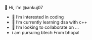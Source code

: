  👋 Hi, I’m @ankuj07
- 👀 I’m interested in coding
- 🌱 I’m currently learning dsa with c++
- 💞️ I’m looking to collaborate on ...
- i am pursuing btech From bhopal
